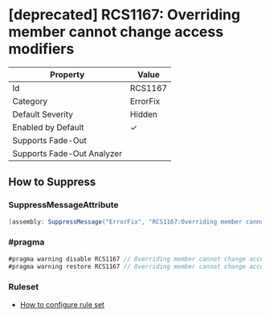 # \[deprecated\] RCS1167: Overriding member cannot change access modifiers

| Property | Value |
| -------- | ----- |
| Id | RCS1167 |
| Category | ErrorFix |
| Default Severity | Hidden |
| Enabled by Default | &#x2713; |
| Supports Fade\-Out |  |
| Supports Fade\-Out Analyzer |  |

## How to Suppress

### SuppressMessageAttribute

```csharp
[assembly: SuppressMessage("ErrorFix", "RCS1167:Overriding member cannot change access modifiers.", Justification = "<Pending>")]
```

### \#pragma

```csharp
#pragma warning disable RCS1167 // Overriding member cannot change access modifiers.
#pragma warning restore RCS1167 // Overriding member cannot change access modifiers.
```

### Ruleset

* [How to configure rule set](../HowToConfigureAnalyzers.md)
